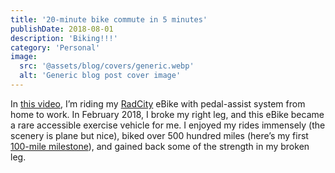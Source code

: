 ```yaml
---
title: '20-minute bike commute in 5 minutes'
publishDate: 2018-08-01
description: 'Biking!!!'
category: 'Personal'
image:
  src: '@assets/blog/covers/generic.webp'
  alt: 'Generic blog post cover image'
---
```


In [this video](https://www.youtube.com/watch?v=K9tx6BbOFEc), I’m riding my [RadCity](https://www.radpowerbikes.com/products/radcity-electric-commuter-bike) eBike with pedal-assist system from home to work. In February 2018, I broke my right leg, and this eBike became a rare accessible exercise vehicle for me. I enjoyed my rides immensely (the scenery is plane but nice), biked over 500 hundred miles (here’s my first [100-mile milestone](/blog/100-miles-biking-milestone)), and gained back some of the strength in my broken leg.
